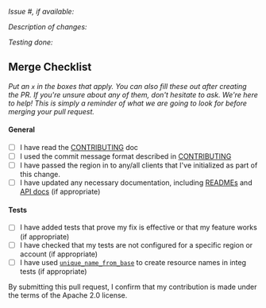 *Issue #, if available:*

*Description of changes:*

*Testing done:*

## Merge Checklist

_Put an `x` in the boxes that apply. You can also fill these out after creating the PR. If you're unsure about any of them, don't hesitate to ask. We're here to help! This is simply a reminder of what we are going to look for before merging your pull request._

#### General

- [ ] I have read the [CONTRIBUTING](https://github.com/aws/sagemaker-python-sdk/blob/master/CONTRIBUTING.md) doc
- [ ] I used the commit message format described in [CONTRIBUTING](https://github.com/aws/sagemaker-python-sdk/blob/master/CONTRIBUTING.md#committing-your-change)
- [ ] I have passed the region in to any/all clients that I've initialized as part of this change.
- [ ] I have updated any necessary documentation, including [READMEs](https://github.com/aws/sagemaker-python-sdk/blob/master/README.rst) and [API docs](https://github.com/aws/sagemaker-python-sdk/tree/master/doc) (if appropriate)

#### Tests

- [ ] I have added tests that prove my fix is effective or that my feature works (if appropriate)
- [ ] I have checked that my tests are not configured for a specific region or account (if appropriate)
- [ ] I have used [`unique_name_from_base`](https://github.com/aws/sagemaker-python-sdk/blob/master/src/sagemaker/utils.py#L77) to create resource names in integ tests (if appropriate)

By submitting this pull request, I confirm that my contribution is made under the terms of the Apache 2.0 license.
